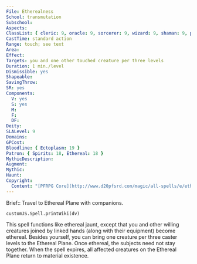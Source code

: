 ```yaml
---
File: Etherealness
School: transmutation
Subschool: 
Aspects: 
ClassList: { cleric: 9, oracle: 9, sorcerer: 9, wizard: 9, shaman: 9, psychic: 8 }
CastTime: standard action
Range: touch; see text
Area: 
Effect: 
Targets: you and one other touched creature per three levels
Duration: 1 min./level
Dismissible: yes
Shapeable: 
SavingThrow: 
SR: yes
Components:
  V: yes
  S: yes
  M: 
  F: 
  DF: 
Deity: 
SLALevel: 9
Domains: 
GPCost: 
Bloodline: { Ectoplasm: 19 }
Patron: { Spirits: 18, Ethereal: 18 }
MythicDescription: 
Augment: 
Mythic: 
Haunt: 
Copyright:
  Content: "[PFRPG Core](http://www.d20pfsrd.com/magic/all-spells/e/etherealness)"
---
```

Brief:: Travel to Ethereal Plane with companions.

```dataviewjs
customJS.Spell.printWiki(dv)
```

This spell functions like ethereal jaunt, except that you and other willing creatures joined by linked hands (along with their equipment) become ethereal. Besides yourself, you can bring one creature per three caster levels to the Ethereal Plane. Once ethereal, the subjects need not stay together. When the spell expires, all affected creatures on the Ethereal Plane return to material existence.
